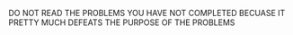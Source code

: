 DO NOT READ THE PROBLEMS YOU HAVE NOT COMPLETED BECUASE IT PRETTY MUCH DEFEATS THE PURPOSE OF THE PROBLEMS